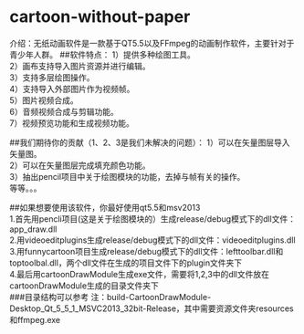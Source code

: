 # cartoon-without-paper
介绍：无纸动画软件是一款基于QT5.5以及FFmpeg的动画制作软件，主要针对于青少年人群。
##软件特点：
1）提供多种绘图工具。<br>
2）画布支持导入图片资源并进行编辑。<br>
3）支持多层绘图操作。<br>
4）支持导入外部图片作为视频帧。<br>
5）图片视频合成。<br>
6）音频视频合成与剪辑功能。<br>
7）视频预览功能和生成视频功能。<br>

##我们期待你的贡献（1、2、3是我们未解决的问题）：
1）可以在矢量图层导入矢量图。<br>
2）可以在矢量图层完成填充颜色功能。<br>
3）抽出pencil项目中关于绘图模块的功能，去掉与帧有关的操作。<br>
等等。。。

##如果想要使用该软件，你最好使用qt5.5和msv2013  
1.首先用pencli项目(这是关于绘图模块的）生成release/debug模式下的dll文件：app_draw.dll<br>
2.用videoeditplugins生成release/debug模式下的dll文件：videoeditplugins.dll<br>
3.用funnycartoon项目生成release/debug模式下的dll文件：lefttoolbar.dll和toptoolbal.dll，两个dll文件在生成的项目文件下的plugin文件夹下<br>
4.最后用cartoonDrawModule生成exe文件，需要将1,2,3中的dll文件放在cartoonDrawModule生成的目录文件夹下<br>
###目录结构可以参考
注：build-CartoonDrawModule-Desktop_Qt_5_5_1_MSVC2013_32bit-Release，其中需要资源文件夹resources和ffmpeg.exe


